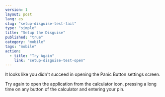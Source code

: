 ```yaml
---
version: 1
layout: post
lang: es
slug: "setup-disguise-test-fail"
type: "simple"
title: "Setup the Disguise"
published: "true"
category: "mobile"
tags: "mobile"
action: 
  - title: "Try Again"
    link: "setup-disguise-test-open"
---
```


It looks like you didn't succeed in opening the Panic Button settings screen.

Try again to open the application from the calculator icon, pressing a long time on any button of the calculator and entering your pin. 